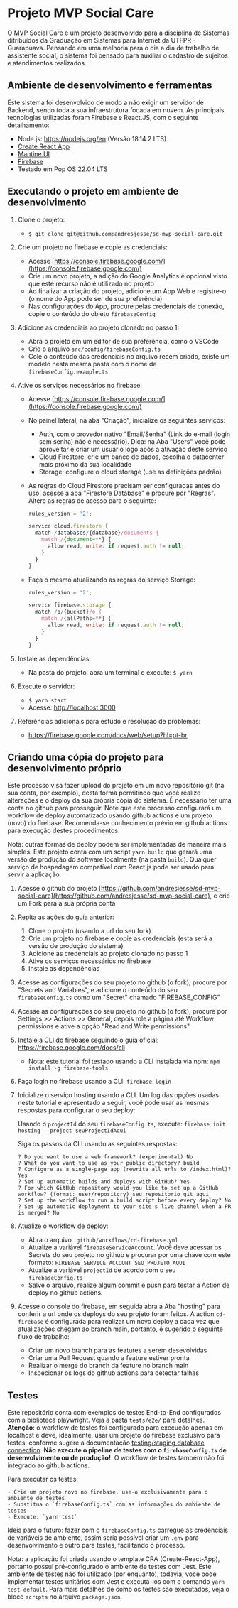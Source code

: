 <!-- prettier-ignore-start -->

# Projeto MVP Social Care

O MVP Social Care é um projeto desenvolvido para a disciplina de Sistemas ditribuídos da Graduação em Sistemas para Internet da UTFPR - Guarapuava. Pensando em uma melhoria para o dia a dia de trabalho de assistente social, o sistema foi pensado para auxiliar o cadastro de sujeitos e atendimentos realizados.

## Ambiente de desenvolvimento e ferramentas

Este sistema foi desenvolvido de modo a não exigir um servidor de Backend, sendo toda a sua infraestrutura focada em nuvem. As principais tecnologias utilizadas foram Firebase e React.JS, com o seguinte detalhamento:

- Node.js: https://nodejs.org/en (Versão 18.14.2 LTS)
- [Create React App](https://github.com/facebook/create-react-app)
- [Mantine UI](https://v6.mantine.dev/)
- [Firebase](https://firebase.google.com/?hl=pt-br)
- Testado em Pop OS 22.04 LTS

## Executando o projeto em ambiente de desenvolvimento

1. Clone o projeto:

   - `$ git clone git@github.com:andresjesse/sd-mvp-social-care.git`

2. Crie um projeto no firebase e copie as credenciais:

   - Acesse [https://console.firebase.google.com/](https://console.firebase.google.com/)
   - Crie um novo projeto, a adição do Google Analytics é opcional visto que este recurso não é utilizado no projeto
   - Ao finalizar a criação do projeto, adicione um App Web e registre-o (o nome do App pode ser de sua preferência)
   - Nas configurações do App, procure pelas credenciais de conexão, copie o conteúdo do objeto `firebaseConfig`

3. Adicione as credenciais ao projeto clonado no passo 1:

   - Abra o projeto em um editor de sua preferência, como o VSCode
   - Crie o arquivo `src/config/firebaseConfig.ts`
   - Cole o conteúdo das credenciais no arquivo recém criado, existe um modelo nesta mesma pasta com o nome de `firebaseConfig.example.ts`

4. Ative os serviços necessários no firebase:

   - Acesse [https://console.firebase.google.com/](https://console.firebase.google.com/)
   - No painel lateral, na aba "Criação", inicialize os seguintes serviços:

     - Auth, com o provedor nativo "Email/Senha" (Link do e-mail (login sem senha) não é necessário). Dica: na Aba "Users" você pode aproveitar e criar um usuário logo após a ativação deste serviço
     - Cloud Firestore: crie um banco de dados, escolha o datacenter mais próximo da sua localidade
     - Storage: configure o cloud storage (use as definições padrão)

   - As regras do Cloud Firestore precisam ser configuradas antes do uso, acesse a aba "Firestore Database" e procure por "Regras". Altere as regras de acesso para o seguinte:

     ```js
     rules_version = '2';

     service cloud.firestore {
       match /databases/{database}/documents {
         match /{document=**} {
           allow read, write: if request.auth != null;
         }
       }
     }
     ```

   - Faça o mesmo atualizando as regras do serviço Storage:

     ```js
     rules_version = '2';

     service firebase.storage {
       match /b/{bucket}/o {
         match /{allPaths=**} {
           allow read, write: if request.auth != null;
         }
       }
     }
     ```

5. Instale as dependências:

   - Na pasta do projeto, abra um terminal e execute: `$ yarn`

6. Execute o servidor:

   - `$ yarn start`
   - Acesse: [http://localhost:3000](http://localhost:3000)

7. Referências adicionais para estudo e resolução de problemas:

   - https://firebase.google.com/docs/web/setup?hl=pt-br

## Criando uma cópia do projeto para desenvolvimento próprio

Este processo visa fazer upload do projeto em um novo repositório git (na sua conta, por exemplo), desta forma permitindo que você realize alterações e o deploy da sua própria cópia do sistema. É necessário ter uma conta no github para prosseguir. Note que este processo configurará um workflow de deploy automatizado usando github actions e um projeto (novo) do firebase. Recomenda-se conhecimento prévio em github actions para execução destes procedimentos.

Nota: outras formas de deploy podem ser implementadas de maneira mais simples. Este projeto conta com um script `yarn build` que gerará uma versão de produção do software localmente (na pasta `build`). Qualquer serviço de hospedagem compatível com React.js pode ser usado para servir a aplicação.

1. Acesse o github do projeto [https://github.com/andresjesse/sd-mvp-social-care](https://github.com/andresjesse/sd-mvp-social-care), e crie um Fork para a sua própria conta

2. Repita as ações do guia anterior:

   1. Clone o projeto (usando a url do seu fork)
   2. Crie um projeto no firebase e copie as credenciais (esta será a versão de produção do sistema)
   3. Adicione as credenciais ao projeto clonado no passo 1
   4. Ative os serviços necessários no firebase
   5. Instale as dependências

3. Acesse as configurações do seu projeto no github (o fork), procure por "Secrets and Variables", e adicione o conteúdo do seu `firebaseConfig.ts` como um "Secret" chamado "FIREBASE_CONFIG"

4. Acesse as configurações do seu projeto no github (o fork), procure por Settings >> Actions >> General, depois role a página até Workflow permissions e ative a opção "Read and Write permissions"

5. Instale a CLI do firebase seguindo o guia oficial: https://firebase.google.com/docs/cli

   - Nota: este tutorial foi testado usando a CLI instalada via npm: `npm install -g firebase-tools`

6. Faça login no firebase usando a CLI: `firebase login`

7. Inicialize o serviço hosting usando a CLI. Um log das opções usadas neste tutorial é apresentado a seguir, você pode usar as mesmas respostas para configurar o seu deploy:

   Usando o `projectId` do seu `firebaseConfig.ts`, execute: `firebase init hosting --project seuProjectIdAqui`

   Siga os passos da CLI usando as seguintes respostas:

   ```
   ? Do you want to use a web framework? (experimental) No
   ? What do you want to use as your public directory? build
   ? Configure as a single-page app (rewrite all urls to /index.html)? Yes
   ? Set up automatic builds and deploys with GitHub? Yes
   ? For which GitHub repository would you like to set up a GitHub workflow? (format: user/repository) seu_repositorio_git_aqui
   ? Set up the workflow to run a build script before every deploy? No
   ? Set up automatic deployment to your site's live channel when a PR is merged? No
   ```

8. Atualize o workflow de deploy:

   - Abra o arquivo `.github/workflows/cd-firebase.yml`
   - Atualize a variável `firebaseServiceAccount`. Você deve acessar os Secrets do seu projeto no github e procurar por uma chave com este formato: `FIREBASE_SERVICE_ACCOUNT_SEU_PROJETO_AQUI`
   - Atualize a variável `projectId` de acordo com o seu `firebaseConfig.ts`
   - Salve o arquivo, realize algum commit e push para testar a Action de deploy no github actions.

9. Acesse o console do firebase, em seguida abra a Aba "hosting" para conferir a url onde os deploys do seu projeto foram feitos. A action `cd-firebase` é configurada para realizar um novo deploy a cada vez que atualizações chegam ao branch main, portanto, é sugerido o seguinte fluxo de trabalho:

   - Criar um novo branch para as features a serem desevolvidas
   - Criar uma Pull Request quando a feature estiver pronta
   - Realizar o merge do branch da feature no branch main
   - Inspecionar os logs do github actions para detectar falhas

## Testes

Este repositório conta com exemplos de testes End-to-End configurados com a biblioteca playwright. Veja a pasta `tests/e2e/` para detalhes. **Atenção**: o workflow de testes foi configurado para execução apenas em localhost e deve, idealmente, usar um projeto do firebase exclusivo para testes, conforme sugere a documentação [testing/staging database connection](https://playwright.dev/docs/best-practices#testing-with-a-database). **Não execute o pipeline de testes com o `firebaseConfig.ts` de desenvolvimento ou de produção!**. O workflow de testes também não foi integrado ao github actions.

Para executar os testes:

    - Crie um projeto novo no firebase, use-o exclusivamente para o ambiente de testes
    - Substitua o `firebaseConfig.ts` com as informações do ambiente de testes
    - Execute: `yarn test`

Ideia para o futuro: fazer com o `firebaseConfig.ts` carregue as credenciais de variáveis de ambiente, assim seria possível criar um `.env` para desenvolvimento e outro para testes, facilitando o processo.

Nota: a aplicação foi criada usando o template CRA (Create-React-App), portanto possui pré-configurado o ambiente de testes com Jest. Este ambiente de testes não foi utilizado (por enquanto), todavia, você pode implementar testes unitários com Jest e executá-los com o comando `yarn test-default`. Para mais detalhes de como os testes são executados, veja o bloco `scripts` no arquivo `package.json`.
